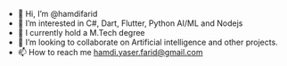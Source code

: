 - 👋 Hi, I’m @hamdifarid
- 👀 I’m interested in C#, Dart, Flutter, Python AI/ML and Nodejs 
- 🌱 I currently hold a M.Tech degree
- 💞️ I’m looking to collaborate on Artificial intelligence and other projects. 
- 📫 How to reach me hamdi.yaser.farid@gmail.com

<!---
hamdifarid/hamdifarid is a ✨ special ✨ repository because its `README.md` (this file) appears on your GitHub profile.
You can click the Preview link to take a look at your changes.
--->
